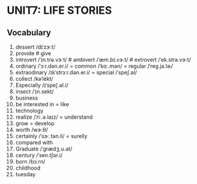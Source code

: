 # UNIT7: LIFE STORIES 

## Vocabulary 

1. dessert  /dɪˈzɝːt/
2. provide # give 
3. introvert /ˈɪn.trə.vɝːt/ # ambivert /ˈæm.bɪ.vɝːt/ # extrovert  /ˈek.strə.vɝːt/
3. ordinary /ˈɔːr.dən.er.i/ = common /ˈkɑː.mən/ = regular /ˈreɡ.jə.lɚ/
4. extraodinary /ɪkˈstrɔːr.dən.er.i/ = special /ˈspeʃ.əl/
5. collect /kəˈlekt/
6. Especially /ɪˈspeʃ.əl.i/
7. insect /ˈɪn.sekt/
8. business
9. be interested in = like 
10. technology 
11. realize /ˈriː.ə.laɪz/ = understand 
12. grow = develop 
13. worth /wɝːθ/
14. certainly /ˈsɝː.tən.li/ = surelly 
15. compared with
16. Graduate  /ˈɡrædʒ.u.ət/
17. century /ˈsen.tʃər.i/
18. born /bɔːrn/
19. childhood
20. tuesday